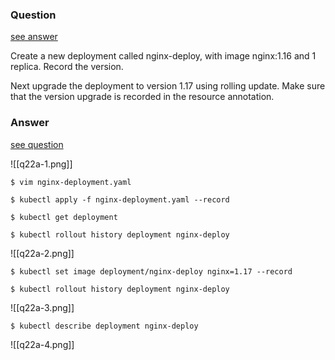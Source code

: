 ### Question

[see answer](#answer)

Create a new deployment called nginx-deploy, with image nginx:1.16 and 1 replica. Record the version.

Next upgrade the deployment to version 1.17 using rolling update. Make sure that the version upgrade is recorded in the resource annotation.
























### Answer

[see question](#question)

![[q22a-1.png]]

```shell
$ vim nginx-deployment.yaml

$ kubectl apply -f nginx-deployment.yaml --record

$ kubectl get deployment

$ kubectl rollout history deployment nginx-deploy
```

![[q22a-2.png]]

```shell
$ kubectl set image deployment/nginx-deploy nginx=1.17 --record

$ kubectl rollout history deployment nginx-deploy
```

![[q22a-3.png]]

```shell
$ kubectl describe deployment nginx-deploy
```

![[q22a-4.png]]


